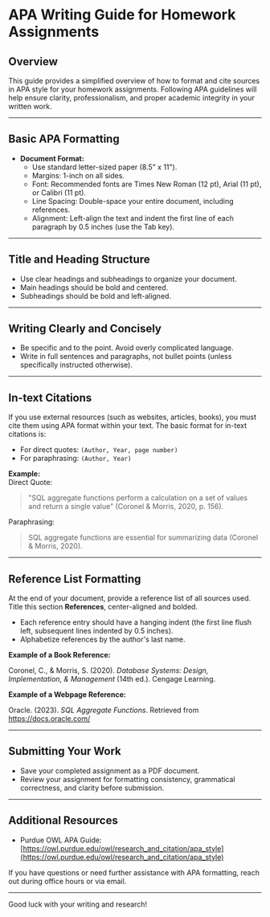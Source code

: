 # APA Writing Guide for Homework Assignments

## Overview
This guide provides a simplified overview of how to format and cite sources in APA style for your homework assignments. Following APA guidelines will help ensure clarity, professionalism, and proper academic integrity in your written work.

---

## Basic APA Formatting

- **Document Format:**
  - Use standard letter-sized paper (8.5" x 11").
  - Margins: 1-inch on all sides.
  - Font: Recommended fonts are Times New Roman (12 pt), Arial (11 pt), or Calibri (11 pt).
  - Line Spacing: Double-space your entire document, including references.
  - Alignment: Left-align the text and indent the first line of each paragraph by 0.5 inches (use the Tab key).

---

## Title and Heading Structure

- Use clear headings and subheadings to organize your document.
- Main headings should be bold and centered.
- Subheadings should be bold and left-aligned.

---

## Writing Clearly and Concisely

- Be specific and to the point. Avoid overly complicated language.
- Write in full sentences and paragraphs, not bullet points (unless specifically instructed otherwise).

---

## In-text Citations

If you use external resources (such as websites, articles, books), you must cite them using APA format within your text. The basic format for in-text citations is:

- For direct quotes: `(Author, Year, page number)`
- For paraphrasing: `(Author, Year)`

**Example:**  
Direct Quote:  
> "SQL aggregate functions perform a calculation on a set of values and return a single value" (Coronel & Morris, 2020, p. 156).

Paraphrasing:  
> SQL aggregate functions are essential for summarizing data (Coronel & Morris, 2020).

---

## Reference List Formatting

At the end of your document, provide a reference list of all sources used. Title this section **References**, center-aligned and bolded.

- Each reference entry should have a hanging indent (the first line flush left, subsequent lines indented by 0.5 inches).
- Alphabetize references by the author's last name.

**Example of a Book Reference:**

Coronel, C., & Morris, S. (2020). *Database Systems: Design, Implementation, & Management* (14th ed.). Cengage Learning.

**Example of a Webpage Reference:**

Oracle. (2023). *SQL Aggregate Functions*. Retrieved from https://docs.oracle.com/

---

## Submitting Your Work

- Save your completed assignment as a PDF document.
- Review your assignment for formatting consistency, grammatical correctness, and clarity before submission.

---

## Additional Resources

- Purdue OWL APA Guide: [https://owl.purdue.edu/owl/research_and_citation/apa_style](https://owl.purdue.edu/owl/research_and_citation/apa_style)

If you have questions or need further assistance with APA formatting, reach out during office hours or via email.

---

Good luck with your writing and research!